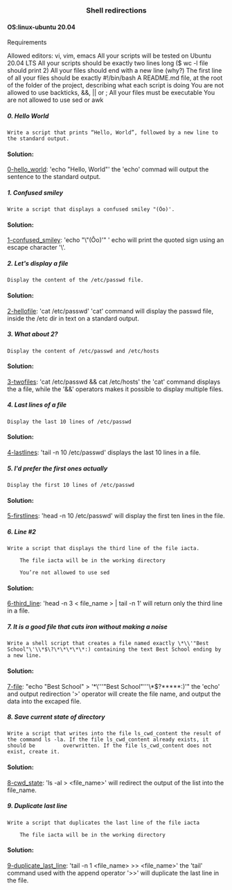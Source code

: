 ### <div align="center">Shell redirections</div>
#### OS:linux-ubuntu 20.04

Requirements

Allowed editors: vi, vim, emacs
All your scripts will be tested on Ubuntu 20.04 LTS
All your scripts should be exactly two lines long ($ wc -l file should print 2)
All your files should end with a new line (why?)
The first line of all your files should be exactly #!/bin/bash
A README.md file, at the root of the folder of the project, describing what each script is doing
You are not allowed to use backticks, &&, || or ;
All your files must be executable
You are not allowed to use sed or awk


##### 0. Hello World

    Write a script that prints “Hello, World”, followed by a new line to the standard output.
    
#### Solution:

[0-hello_world](https://github.com/mideactive/alx-system_engineering-devops/blob/master/0x02-shell_redirections/0-hello_world): 'echo "Hello, World"' the 'echo' commad will output the sentence to the standard output.


##### 1. Confused smiley

    Write a script that displays a confused smiley "(Ôo)'.
    
#### Solution:

[1-confused_smiley](https://github.com/mideactive/alx-system_engineering-devops/blob/master/0x02-shell_redirections/1-confused_smiley): 'echo "\\"(Ôo)'" ' echo will print the quoted sign using an escape character '\\'.


##### 2. Let's display a file

    Display the content of the /etc/passwd file.
    
#### Solution:
[2-hellofile](https://github.com/mideactive/alx-system_engineering-devops/blob/master/0x02-shell_redirections/2-hellofile): 'cat /etc/passwd' 'cat' command will display the passwd file, inside the /etc dir in text on a standard output.


##### 3. What about 2?

    Display the content of /etc/passwd and /etc/hosts
    
#### Solution:

[3-twofiles](https://github.com/mideactive/alx-system_engineering-devops/blob/master/0x02-shell_redirections/3-twofiles): 'cat /etc/passwd && cat /etc/hosts' the 'cat' command displays the a file, while the '&&' operators makes it possible to display multiple files.


##### 4. Last lines of a file

    Display the last 10 lines of /etc/passwd
    
#### Solution:

[4-lastlines](https://github.com/mideactive/alx-system_engineering-devops/blob/master/0x02-shell_redirections/4-lastlines): 'tail -n 10 /etc/passwd' displays the last 10 lines in a file.


##### 5. I'd prefer the first ones actually

    Display the first 10 lines of /etc/passwd
    
#### Solution:

[5-firstlines](https://github.com/mideactive/alx-system_engineering-devops/blob/master/0x02-shell_redirections/5-firstlines): 'head -n 10 /etc/passwd' will display the first ten lines in the file.


##### 6. Line #2

    Write a script that displays the third line of the file iacta.

        The file iacta will be in the working directory
        
        You’re not allowed to use sed
        
#### Solution:

[6-third_line](https://github.com/mideactive/alx-system_engineering-devops/blob/master/0x02-shell_redirections/6-third_line): 'head -n 3 < file_name > | tail -n 1' will return only the third line in a file.


##### 7. It is a good file that cuts iron without making a noise

    Write a shell script that creates a file named exactly \*\\'"Best School"\'\\*$\?\*\*\*\*\*:) containing the text Best School ending by a new line.
    
#### Solution:
[7-file](https://github.com/mideactive/alx-system_engineering-devops/blob/master/0x02-shell_redirections/7-file): "echo "Best School" > '\*\\'\''"Best School"\'\''\\*$\?\*\*\*\*\*:)'" the 'echo' and output redirection '>' operator will create the file name, and output the data into the excaped file.


##### 8. Save current state of directory

    Write a script that writes into the file ls_cwd_content the result of the command ls -la. If the file ls_cwd_content already exists, it should be         overwritten. If the file ls_cwd_content does not exist, create it.
    
#### Solution:

[8-cwd_state](https://github.com/mideactive/alx-system_engineering-devops/blob/master/0x02-shell_redirections/8-cwd_state): 'ls -al > <file_name>' will redirect the output of the list into the  file_name.


##### 9. Duplicate last line

    Write a script that duplicates the last line of the file iacta

        The file iacta will be in the working directory
        
#### Solution:

[9-duplicate_last_line](https://github.com/mideactive/alx-system_engineering-devops/blob/master/0x02-shell_redirections/9-duplicate_last_line): 'tail -n 1 <file_name> >> <file_name>' the 'tail' command used with the append operator '>>' will duplicate the last line in the file. 
